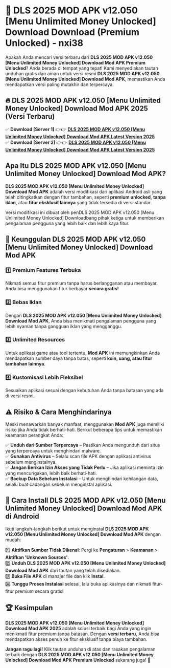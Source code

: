 # 🎯 DLS 2025 MOD APK v12.050 [Menu Unlimited Money Unlocked] Download  Download (Premium Unlocked) -  nxi38

Apakah Anda mencari versi terbaru dari **DLS 2025 MOD APK v12.050 [Menu Unlimited Money Unlocked] Download Mod APK Premium Unlocked**? Anda berada di tempat yang tepat! Kami menyediakan tautan unduhan gratis dan aman untuk versi resmi **DLS 2025 MOD APK v12.050 [Menu Unlimited Money Unlocked] Download Mod APK**, memastikan Anda mendapatkan versi paling mutakhir dan terpercaya.

## 🔥 DLS 2025 MOD APK v12.050 [Menu Unlimited Money Unlocked] Download Mod APK 2025 (Versi Terbaru)

✅ **Download [Server 1]** 👉👉 [**DLS 2025 MOD APK v12.050 [Menu Unlimited Money Unlocked] Download Mod APK Latest Version 2025**](https://momento.my/?title=DLS_2025_MOD_APK_v12.050_[Menu_Unlimited_Money_Unlocked]_Download)  
✅ **Download [Server 2]** 👉👉 [**DLS 2025 MOD APK v12.050 [Menu Unlimited Money Unlocked] Download Mod APK Latest Version 2025**](https://momento.my/?title=DLS_2025_MOD_APK_v12.050_[Menu_Unlimited_Money_Unlocked]_Download)  

## Apa Itu DLS 2025 MOD APK v12.050 [Menu Unlimited Money Unlocked] Download Mod APK?

**DLS 2025 MOD APK v12.050 [Menu Unlimited Money Unlocked] Download Mod APK** adalah versi modifikasi dari aplikasi Android asli yang telah ditingkatkan dengan fitur tambahan, seperti **premium unlocked**, **tanpa iklan**, atau **fitur eksklusif lainnya** yang tidak tersedia di versi standar.

Versi modifikasi ini dibuat oleh penDLS 2025 MOD APK v12.050 [Menu Unlimited Money Unlocked] Downloadbang pihak ketiga untuk memberikan pengalaman pengguna yang lebih baik dan lebih kaya fitur.

## 🎯 Keunggulan DLS 2025 MOD APK v12.050 [Menu Unlimited Money Unlocked] Download Mod APK

### 1️⃣ Premium Features Terbuka
Nikmati semua fitur premium tanpa harus berlangganan atau membayar. Anda bisa menggunakan fitur berbayar **secara gratis!**

### 2️⃣ Bebas Iklan
Dengan **DLS 2025 MOD APK v12.050 [Menu Unlimited Money Unlocked] Download Mod APK**, Anda bisa menikmati pengalaman pengguna yang lebih nyaman tanpa gangguan iklan yang mengganggu.

### 3️⃣ Unlimited Resources
Untuk aplikasi game atau tool tertentu, **Mod APK** ini memungkinkan Anda mendapatkan sumber daya tanpa batas, seperti **koin, uang, atau fitur tambahan lainnya**.

### 4️⃣ Kustomisasi Lebih Fleksibel
Sesuaikan aplikasi sesuai dengan kebutuhan Anda tanpa batasan yang ada di versi resmi.

## ⚠️ Risiko & Cara Menghindarinya

Meski menawarkan banyak manfaat, menggunakan **Mod APK** juga memiliki risiko jika Anda tidak berhati-hati. Berikut beberapa tips untuk memastikan keamanan perangkat Anda:

✅ **Unduh dari Sumber Terpercaya** – Pastikan Anda mengunduh dari situs yang terpercaya untuk menghindari malware.  
✅ **Gunakan Antivirus** – Selalu scan file APK dengan aplikasi antivirus sebelum menginstalnya.  
✅ **Jangan Berikan Izin Akses yang Tidak Perlu** – Jika aplikasi meminta izin yang mencurigakan, lebih baik berhati-hati.  
✅ **Backup Data Sebelum Instalasi** – Untuk menghindari kehilangan data, selalu buat cadangan sebelum menginstal aplikasi.

## 📌 Cara Install DLS 2025 MOD APK v12.050 [Menu Unlimited Money Unlocked] Download Mod APK di Android

Ikuti langkah-langkah berikut untuk menginstal **DLS 2025 MOD APK v12.050 [Menu Unlimited Money Unlocked] Download Mod APK** dengan mudah:

1️⃣ **Aktifkan Sumber Tidak Dikenal**: Pergi ke **Pengaturan** > **Keamanan** > **Aktifkan 'Unknown Sources'**.  
2️⃣ **Unduh DLS 2025 MOD APK v12.050 [Menu Unlimited Money Unlocked] Download Mod APK** dari tautan yang telah disediakan.  
3️⃣ **Buka File APK** di manajer file dan klik **Instal**.  
4️⃣ **Tunggu Proses Instalasi** selesai, lalu buka aplikasinya dan nikmati fitur-fitur premium secara gratis!

## 🏆 Kesimpulan

**DLS 2025 MOD APK v12.050 [Menu Unlimited Money Unlocked] Download Mod APK 2025** adalah solusi terbaik bagi Anda yang ingin menikmati fitur premium tanpa batasan. Dengan **versi terbaru**, Anda bisa mendapatkan akses penuh ke fitur eksklusif tanpa biaya tambahan.

**Jangan ragu lagi!** Klik tautan unduhan di atas dan rasakan pengalaman terbaik dengan **DLS 2025 MOD APK v12.050 [Menu Unlimited Money Unlocked] Download Mod APK Premium Unlocked** sekarang juga! 🚀
